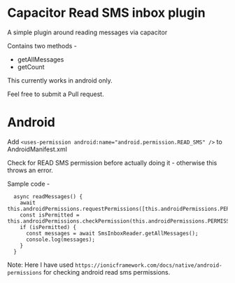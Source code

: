 # Capacitor Read SMS inbox plugin

A simple plugin around reading messages via capacitor

Contains two methods - 

 - getAllMessages
 - getCount

This currently works in android only.

Feel free to submit a Pull request.

# Android

Add `<uses-permission android:name="android.permission.READ_SMS" />` to AndroidManifest.xml

Check for READ SMS permission before actually doing it - otherwise this throws an error.

Sample code - 

```
  async readMessages() {
    await this.androidPermissions.requestPermissions([this.androidPermissions.PERMISSION.READ_SMS]);
    const isPermitted = this.androidPermissions.checkPermission(this.androidPermissions.PERMISSION.READ_SMS);
    if (isPermitted) {
      const messages = await SmsInboxReader.getAllMessages();
      console.log(messages);
    }
  }
```

Note: Here I have used `https://ionicframework.com/docs/native/android-permissions` for checking android read sms permissions.
